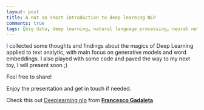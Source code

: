 ```yaml
---
layout: post
title: A not so short introduction to deep learning NLP
comments: true
tags: [big data, deep learning, natural language processing, neural networks, nlp, science]
---
```


I collected some thoughts and findings about the magics of Deep Learning
applied to text analytic, with main focus on generative models and word
embeddings. I also played with some code and paved the way to my next toy, I
will present soon ;) 

Feel free to share! 

Enjoy the presentation and get in touch if needed.  

Check this out
[Deeplearning nlp](//www.slideshare.net/FrancescoGadaleta/deeplearning-nlp-63164517 "Deeplearning nlp") 
from **[Francesco Gadaleta](//www.slideshare.net/FrancescoGadaleta)**

